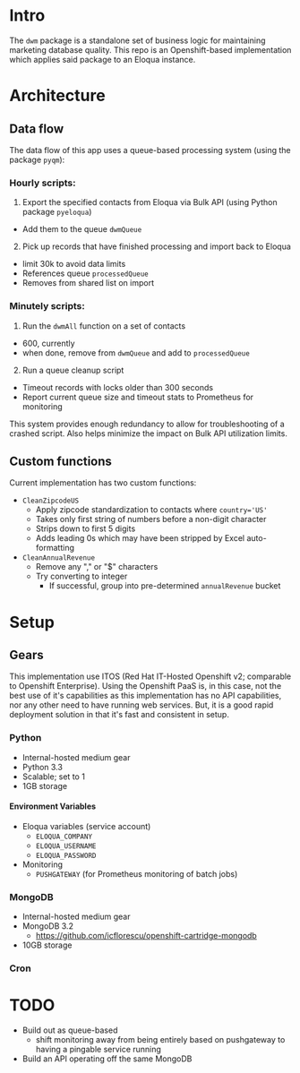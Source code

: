 # Intro

The `dwm` package is a standalone set of business logic for maintaining marketing database quality. This repo is an Openshift-based implementation which applies said package to an Eloqua instance.

# Architecture

## Data flow

The data flow of this app uses a queue-based processing system (using the package `pyqm`):

### Hourly scripts:
1. Export the specified contacts from Eloqua via Bulk API (using Python package `pyeloqua`)
  - Add them to the queue `dwmQueue`
2. Pick up records that have finished processing and import back to Eloqua
  - limit 30k to avoid data limits
  - References queue `processedQueue`
  - Removes from shared list on import

### Minutely scripts:
1. Run the `dwmAll` function on a set of contacts
  - 600, currently
  - when done, remove from `dwmQueue` and add to `processedQueue`
2. Run a queue cleanup script
  - Timeout records with locks older than 300 seconds
  - Report current queue size and timeout stats to Prometheus for monitoring

This system provides enough redundancy to allow for troubleshooting of a crashed script. Also helps minimize the impact on Bulk API utilization limits.

## Custom functions

Current implementation has two custom functions:
- `CleanZipcodeUS`
  - Apply zipcode standardization to contacts where `country='US'`
  - Takes only first string of numbers before a non-digit character
  - Strips down to first 5 digits
  - Adds leading 0s which may have been stripped by Excel auto-formatting
- `CleanAnnualRevenue`
  - Remove any "," or "$" characters
  - Try converting to integer
    - If successful, group into pre-determined `annualRevenue` bucket

# Setup

## Gears

This implementation use ITOS (Red Hat IT-Hosted Openshift v2; comparable to Openshift Enterprise). Using the Openshift PaaS is, in this case, not the best use of it's capabilities as this implementation has no API capabilities, nor any other need to have running web services. But, it is a good rapid deployment solution in that it's fast and consistent in setup.

### Python

- Internal-hosted medium gear
- Python 3.3
- Scalable; set to 1
- 1GB storage

#### Environment Variables

- Eloqua variables (service account)
  - `ELOQUA_COMPANY`
  - `ELOQUA_USERNAME`
  - `ELOQUA_PASSWORD`
- Monitoring
  - `PUSHGATEWAY` (for Prometheus monitoring of batch jobs)

### MongoDB

- Internal-hosted medium gear
- MongoDB 3.2
  - https://github.com/icflorescu/openshift-cartridge-mongodb
- 10GB storage

### Cron

# TODO
- Build out as queue-based
  - shift monitoring away from being entirely based on pushgateway to having a pingable service running
- Build an API operating off the same MongoDB
